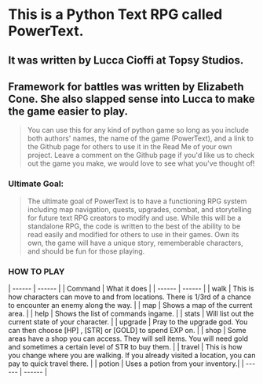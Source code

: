 # This is a Python Text RPG called PowerText.

## It was written by Lucca Cioffi at Topsy Studios.
## Framework for battles was written by Elizabeth Cone. She also slapped sense into Lucca to make the game easier to play.

> You can use this for any kind of python game so long as you include both authors' names, the name of the game (PowerText), and a link to the Github page for others to use it in the Read Me of your own project. Leave a comment on the Github page if you'd like us to check out the game you make, we would love to see what you've thought of!

### Ultimate Goal:
> The ultimate goal of PowerText is to have a functioning RPG system including map navigation, quests, upgrades, combat, and storytelling for future text RPG creators to modify and use. While this will be a standalone RPG, the code is written to the best of the ability to be read easily and modified for others to use in their games.
> Own its own, the game will have a unique story, rememberable characters, and should be fun for those playing.


### HOW TO PLAY
| ------ | ------ |
| Command | What it does |
| ------ | ------ |
| walk | This is how characters can move to and from locations. There is 1/3rd of a chance to encounter an enemy along the way. |
| map | Shows a map of the current area. |
| help | Shows the list of commands ingame. |
| stats | Will list out the current state of your character. |
| upgrade | Pray to the upgrade god. You can then choose [HP] , [STR] or [GOLD] to spend EXP on. |
| shop | Some areas have a shop you can access. They will sell items. You will need gold and sometimes a certain level of STR to buy them. |
| travel | This is how you change where you are walking. If you already visited a location, you can pay to quick travel there. |
| potion | Uses a potion from your inventory.|
| ------ | ------ |
